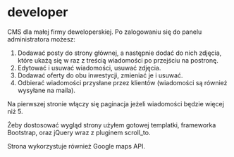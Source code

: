 # developer
CMS dla małej firmy deweloperskiej. Po zalogowaniu się do panelu administratora możesz: 

1. Dodawać posty do strony głównej, a następnie dodać do nich zdjęcia, które ukażą się w raz z treścią wiadomości po przejściu na postronę.
2. Edytować i usuwać wiadomości, usuwać zdjęcia.
3. Dodawać oferty do obu inwestycji, zmieniać je i usuwać. 
4. Odbierać wiadomości przysłane przez klientów (wiadomości są również wysyłane na maila). 

Na pierwszej stronie włączy się paginacja jeżeli wiadomości będzie więcej niż 5. 

Żeby dostosować wygląd strony użyłem gotowej templatki, frameworka Bootstrap, oraz jQuery wraz z pluginem scroll_to. 

Strona wykorzystuje również Google maps API. 
